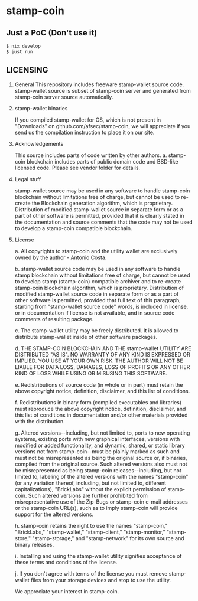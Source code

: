 # stamp-coin

## Just a PoC (Don't use it)

```sh
$ nix develop
$ just run

```
## LICENSING

1. General
    This repository includes freeware stamp-wallet source code.
    stamp-wallet source is subset of stamp-coin server and generated from stamp-coin server source automatically.

2. stamp-wallet binaries

    If you compiled stamp-wallet for OS, which is not present in "Downloads"
    on github.com/afsec/stamp-coin, we will appreciate if you send
    us the compilation instruction to place it on our site.


3. Acknowledgements

    This source includes parts of code written by other authors.
    a. stamp-coin blockchain includes parts of public domain code and
     BSD-like licensed code. Please see vendor folder for details.


4. Legal stuff

    stamp-wallet source may be used in any software to handle stamp-coin blockchain
    without limitations free of charge, but cannot be used to re-create
    the Blockchain generation algorithm, which is proprietary. Distribution
    of modified stamp-wallet source in separate form or as a part of other
    software is permitted, provided that it is clearly stated in
    the documentation and source comments that the code may not be used
    to develop a stamp-coin compatible blockchain.

5. License

    a. All copyrights to stamp-coin and the utility wallet are exclusively
    owned by the author - Antonio Costa.

    b. stamp-wallet source code may be used in any software to handle
    stamp blockchain without limitations free of charge, but cannot be
    used to develop stamp (stamp-coin) compatible archiver and to
    re-create stamp-coin blockchain algorithm, which is proprietary.
    Distribution of modified stamp-wallet source code in separate form
    or as a part of other software is permitted, provided that
    full text of this paragraph, starting from "stamp-wallet source code"
    words, is included in license, or in documentation if license
    is not available, and in source code comments of resulting package.

    c. The stamp-wallet utility may be freely distributed. It is allowed
    to distribute stamp-wallet inside of other software packages.

    d. THE STAMP-COIN BLOCKCHAIN AND THE stamp-wallet UTILITY ARE DISTRIBUTED "AS IS".
    NO WARRANTY OF ANY KIND IS EXPRESSED OR IMPLIED. YOU USE AT 
    YOUR OWN RISK. THE AUTHOR WILL NOT BE LIABLE FOR DATA LOSS, 
    DAMAGES, LOSS OF PROFITS OR ANY OTHER KIND OF LOSS WHILE USING
    OR MISUSING THIS SOFTWARE.

    e. Redistributions of source code (in whole or in part) must retain
    the above copyright notice, definition, disclaimer, and this list
    of conditions.

    f. Redistributions in binary form (compiled executables and libraries)
    must reproduce the above copyright notice, definition, disclaimer,
    and this list of conditions in documentation and/or other materials
    provided with the distribution.

    g. Altered versions--including, but not limited to, ports to new operating
    systems, existing ports with new graphical interfaces, versions with
    modified or added functionality, and dynamic, shared, or static library
    versions not from stamp-coin--must be plainly marked as such and must not
    be misrepresented as being the original source or, if binaries,
    compiled from the original source.  Such altered versions also must not
    be misrepresented as being stamp-coin releases--including, but not
    limited to, labeling of the altered versions with the names "stamp-coin"
    (or any variation thereof, including, but not limited to, different
    capitalizations), "BrickLabs" without the explicit permission of 
    stamp-coin.  Such altered versions are further prohibited from 
    misrepresentative use of the Zip-Bugs or stamp-coin e-mail addresses or
    the stamp-coin URL(s), such as to imply stamp-coin will provide support
    for the altered versions.

    h. stamp-coin retains the right to use the names "stamp-coin," "BrickLabs," "stamp-wallet,"
    "stamp-client," "stamp-monitor," "stamp-store," "stamp-storage," and "stamp-network" for its
    own source and binary releases.

    i. Installing and using the stamp-wallet utility signifies acceptance of
    these terms and conditions of the license.

    j. If you don't agree with terms of the license you must remove
    stamp-wallet files from your storage devices and stop to use the
    utility.

    We appreciate your interest in stamp-coin.
